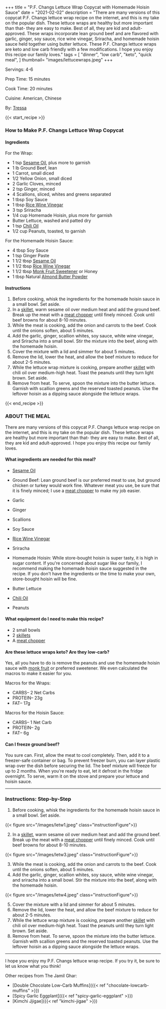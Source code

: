 +++
title = "P.F. Changs Lettuce Wrap Copycat with Homemade Hoisin Sauce"
date = "2021-02-02"
description = "There are many versions of this copycat P.F. Changs lettuce wrap recipe on the internet, and this is my take on the popular dish. These lettuce wraps are healthy but more important than that- they are easy to make. Best of all, they are kid and adult-approved. These wraps incorporate lean ground beef and are flavored with garlic, ginger, soy sauce, rice wine vinegar, Sriracha, and homemade hoisin sauce held together using butter lettuce. These P.F. Changs lettuce wraps are keto and low carb friendly with a few modifications. I hope you enjoy this recipe our family loves."
tags = [
    "dinner",
    "low carb",
    "keto",
    "quick meal",
]
thumbnail= "images/lettucewraps.jpeg"
+++

Servings: 4-6 <!--more-->

Prep Time: 15 minutes 

Cook Time: 20 minutes 

Cuisine: American, Chinese 

By: [Tressa](https://www.jamilghar.com/about/)

{{< start_recipe >}}

### How to Make P.F. Changs Lettuce Wrap Copycat 

#### Ingredients 

For the Wrap: 

* 1 tsp [Sesame Oil](https://amzn.to/3b72o2v), plus more to garnish
* 1 lb Ground Beef, lean 
* 1 Carrot, small diced 
* 1/2 Yellow Onion, small diced
* 2 Garlic Cloves, minced 
* 2 tsp Ginger, minced 
* 4 Scallions, sliced, whites and greens separated 
* 1 tbsp Soy Sauce 
* 1 tbsp [Rice Wine Vinegar](https://amzn.to/3feHUZc) 
* 3 tsp Sriracha 
* 1/4 cup Homemade Hoisin, plus more for garnish
* Butter Lettuce, washed and patted dry 
* 1 tsp [Chili Oil](https://amzn.to/3piBFay)
* 1/2 cup Peanuts, toasted, to garnish 

For the Homemade Hoisin Sauce: 

* 4 tbsp Soy Sauce 
* 1 tsp Ginger Paste 
* 1 1/2 tbsp [Sesame Oil](https://amzn.to/3b72o2v) 
* 1 1/2 tbsp [Rice Wine Vinegar](https://amzn.to/3feHUZc)
* 1 1/2 tbsp [Monk Fruit Sweetener](https://amzn.to/38Bp8aG) or Honey 
* 1 tbsp Natural [Almond Butter Powder](https://amzn.to/3laVGgE)

#### Instructions 

1. Before cooking, whisk the ingredients for the homemade hoisin sauce in a small bowl. Set aside. 
2. In a [skillet](https://amzn.to/3xyWEtj), warm sesame oil over medium heat and add the ground beef. Break up the meat with a [meat chopper](https://amzn.to/38BSlBY) until finely minced. Cook until beef browns for about 8-10 minutes.  
3. While the meat is cooking, add the onion and carrots to the beef. Cook until the onions soften, about 5 minutes. 
4. Add the garlic, ginger, scallion whites, soy sauce, white wine vinegar, and Sriracha into a small bowl. Stir the mixture into the beef, along with the homemade hoisin.
5. Cover the mixture with a lid and simmer for about 5 minutes. 
6. Remove the lid, lower the heat, and allow the beef mixture to reduce for about 2-5 minutes. 
7. While the lettuce wrap mixture is cooking, prepare another [skillet](https://amzn.to/3xyWEtj) with chili oil over medium-high heat. Toast the peanuts until they turn light brown. Set aside. 
8. Remove from heat. To serve, spoon the mixture into the butter lettuce. Garnish with scallion greens and the reserved toasted peanuts. Use the leftover hoisin as a dipping sauce alongside the lettuce wraps.  

{{< end_recipe >}}

### ABOUT THE MEAL 

There are many versions of this copycat P.F. Changs lettuce wrap recipe on the internet, and this is my take on the popular dish. These lettuce wraps are healthy but more important than that- they are easy to make. Best of all, they are kid and adult-approved. I hope you enjoy this recipe our family loves.

#### What ingredients are needed for this meal?

* [Sesame Oil](https://amzn.to/3b72o2v)

* Ground Beef: Lean ground beef is our preferred meat to use, but ground chicken or turkey would work fine. Whatever meat you use, be sure that it is finely minced; I use a [meat chopper](https://amzn.to/38BSlBY) to make my job easier. 

* Garlic 

* Ginger

* Scallions

* Soy Sauce 

* [Rice Wine Vinegar](https://amzn.to/3feHUZc) 

* Sriracha 

* Homemade Hoisin: While store-bought hoisin is super tasty, it is high in sugar content. If you're concerned about sugar like our family, I recommend making the homemade hoisin sauce suggested in the recipe. If you don't have the ingredients or the time to make your own, store-bought hoisin will be fine. 

* Butter Lettuce

* [Chili Oil](https://amzn.to/3piBFay)

* Peanuts

#### What equipment do I need to make this recipe?

* 2 small bowls
* 2 [skillets](https://amzn.to/3xyWEtj)
* A [meat chopper](https://amzn.to/38BSlBY)

#### Are these lettuce wraps keto? Are they low-carb?

Yes, all you have to do is remove the peanuts and use the homemade hoisin sauce with [monk fruit](https://amzn.to/3xWllzW) or preferred sweetener. We even calculated the macros to make it easier for you.

Macros for the Wraps: 
* CARBS– 2 Net Carbs
* PROTEIN– 23g
* FAT– 17g

Macros for the Hoisin Sauce: 
* CARBS– 1 Net Carb
* PROTEIN– 2g
* FAT– 6g 

#### Can I freeze ground beef?

You sure can. First, allow the meat to cool completely. Then, add it to a freezer-safe container or bag. To prevent freezer burn, you can layer plastic wrap over the dish before securing the lid. The beef mixture will freeze for up to 2 months. When you’re ready to eat, let it defrost in the fridge overnight. To serve, warm it on the stove and prepare your lettuce and hoisin sauce.

---- 

### Instructions: Step-by-Step

1. Before cooking, whisk the ingredients for the homemade hoisin sauce in a small bowl. Set aside. 

{{< figure src="/images/letw1.jpeg" class="instructionFigure">}}

2. In a [skillet](https://amzn.to/3xyWEtj), warm sesame oil over medium heat and add the ground beef. Break up the meat with a [meat chopper](https://amzn.to/38BSlBY) until finely minced. Cook until beef browns for about 8-10 minutes.   

{{< figure src="/images/letw3.jpeg" class="instructionFigure">}}


3. While the meat is cooking, add the onion and carrots to the beef. Cook until the onions soften, about 5 minutes. 
4. Add the garlic, ginger, scallion whites, soy sauce, white wine vinegar, and sriracha into a small bowl. Stir the mixture into the beef, along with the homemade hoisin.

{{< figure src="/images/letw4.jpeg" class="instructionFigure">}}

5. Cover the mixture with a lid and simmer for about 5 minutes. 
6. Remove the lid, lower the heat, and allow the beef mixture to reduce for about 2-5 minutes. 
7. While the lettuce wrap mixture is cooking, prepare another [skillet](https://amzn.to/3xyWEtj) with chili oil over medium-high heat. Toast the peanuts until they turn light brown. Set aside. 
8. Remove from heat. To serve, spoon the mixture into the butter lettuce. Garnish with scallion greens and the reserved toasted peanuts. Use the leftover hoisin as a dipping sauce alongside the lettuce wraps.  

---- 

I hope you enjoy my P.F. Changs lettuce wrap recipe. If you try it, be sure to let us know what you think!

Other recipes from The Jamil Ghar:

* [Double Chocolate Low-Carb Muffins]({{< ref "chocolate-lowcarb-muffins" >}}) 
* [Spicy Garlic Eggplant]({{< ref "spicy-garlic-eggplant" >}})
* [Kimchi Jjigae]({{< ref "kimchi-jigae" >}})
